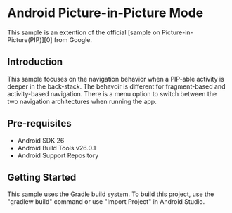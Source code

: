 
Android Picture-in-Picture Mode
===================================

This sample is an extention of the official [sample on Picture-in-Picture(PIP)][0] from Google. 

Introduction
------------

This sample focuses on the navigation behavior when a PIP-able activity is deeper in the back-stack. The behavoir is different for fragment-based and activity-based navigation. There is a menu option to switch between the two navigation architectures when running the app.

Pre-requisites
--------------
- Android SDK 26
- Android Build Tools v26.0.1
- Android Support Repository

Getting Started
---------------
This sample uses the Gradle build system. To build this project, use the
"gradlew build" command or use "Import Project" in Android Studio.
